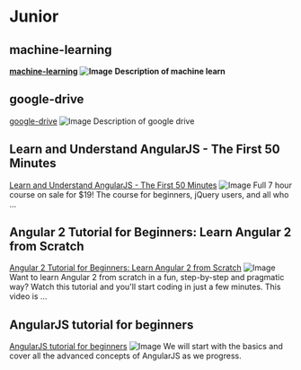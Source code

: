 # Junior

## machine-learning
__[machine-learning](https://www.coursera.org/learn/machine-learning)__
__![Image](https://octodex.github.com/images/yaktocat.png)__
__Description of machine learn__

## google-drive
[google-drive](https://github.com/googledrive/realtime-tasks/blob/master/app/index.html)
![Image](https://octodex.github.com/images/yaktocat.png)
Description of google drive

## Learn and Understand AngularJS - The First 50 Minutes
[Learn and Understand AngularJS - The First 50 Minutes](https://www.youtube.com/watch?v=-hxU6L_3s_k)
![Image](https://i.ytimg.com/vi/i9MHigUZKEM/default.jpg)
Full 7 hour course on sale for $19! The course for beginners, jQuery users, and all who ...

## Angular 2 Tutorial for Beginners: Learn Angular 2 from Scratch
[Angular 2 Tutorial for Beginners: Learn Angular 2 from Scratch](https://www.youtube.com/watch?v=i9MHigUZKEM)
![Image](https://i.ytimg.com/vi/_-CD_5YhJTA/default.jpg)
Want to learn Angular 2 from scratch in a fun, step-by-step and pragmatic way? Watch this tutorial and you'll start coding in just a few minutes. This video is ...

## AngularJS tutorial for beginners
[AngularJS tutorial for beginners](https://www.youtube.com/watch?v=ejBkOjEG6F0)
![Image](https://i.ytimg.com/vi/zKkUN-mJtPQ/default.jpg)
We will start with the basics and cover all the advanced concepts of AngularJS as we progress.